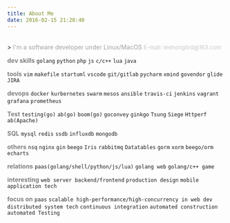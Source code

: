 ```yaml
---
title: About Me 
date: 2016-02-15 21:28:40
---
```

<br>
> <font color=#A1A1A1>I'm a software developer under Linux/MacOS</font> 
<font size=2 color=#C9C9C9>E-mail: leehongitrd@163.com </font>

<br>

<font color=gray>**dev skills**</font>
`golang` `python` `php` `js` `c/c++` `lua` `java`

<font color=gray>**tools**</font>
`vim` `makefile` `startuml` `vscode` `git/gitlab` `pycharm` `xmind` `govendor` `glide` `JIRA`

<font color=gray>**devops**</font>
`docker` `kurbernetes` `swarm` `mesos` `ansible` `travis-ci` `jenkins` `vagrant` `grafana` `prometheus` 

<font color=gray>**Test**</font>
`testing(go)` `ab(go)` `boom(go)` `goconvey` `ginkgo` `Tsung` `Siege` `Httperf` `ab(Apache)` 

<font color=gray>**SQL**</font>
`mysql` `redis` `ssdb` `influxdb` `mongodb`

<font color=gray>**others**</font>
`nsq` `nginx` `gin` `beego` `Iris` `rabbitmq` `Datatables` `gorm` `xorm` `beego/orm` `echarts`

<font color=gray>**relations**</font>
`paas(golang/shell/python/js/lua)` `golang web` `golang/c++ game`

<font color=gray>**interesting**</font>
`web server backend/frontend` `production design` `mobile application tech` 

<font color=gray>**focus on**</font>
`paas` `scalable high-performance/high-concurrency in web dev` `distributed system tech` `continuous integration` `automated construction` `automated Testing`
